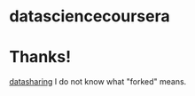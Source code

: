 # datasciencecoursera

# Thanks!

[datasharing](https://github.com/jtleek/datasharing)
I do not know what "forked" means.
